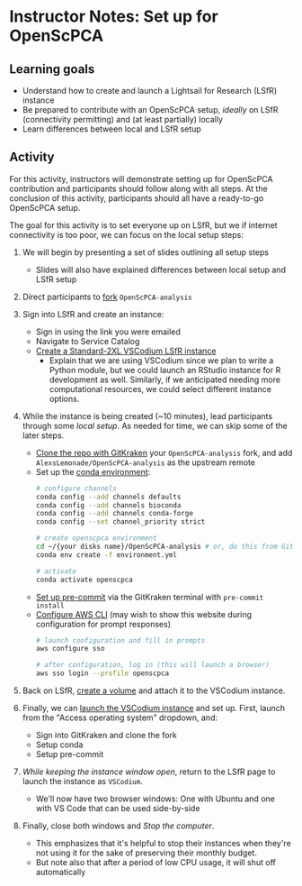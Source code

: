 # Instructor Notes: Set up for OpenScPCA


## Learning goals

- Understand how to create and launch a Lightsail for Research (LSfR) instance
- Be prepared to contribute with an OpenScPCA setup, _ideally_ on LSfR (connectivity permitting) and (at least partially) locally
- Learn differences between local and LSfR setup

## Activity

For this activity, instructors will demonstrate setting up for OpenScPCA contribution and participants should follow along with all steps.
At the conclusion of this activity, participants should all have a ready-to-go OpenScPCA setup.

The goal for this activity is to set everyone up on LSfR, but we if internet connectivity is too poor, we can focus on the local setup steps:

1. We will begin by presenting a set of slides outlining all setup steps
   - Slides will also have explained differences between local setup and LSfR setup

2. Direct participants to [fork](https://openscpca.readthedocs.io/en/latest/technical-setup/fork-the-repo/) `OpenScPCA-analysis`

3. Sign into LSfR and create an instance:
    - Sign in using the link you were emailed
    - Navigate to Service Catalog
    - [Create a Standard-2XL VSCodium LSfR instance](https://openscpca.readthedocs.io/en/latest/software-platforms/aws/creating-vcs/)
      - Explain that we are using VSCodium since we plan to write a Python module, but we could launch an RStudio instance for R development as well.
      Similarly, if we anticipated needing more computational resources, we could select different instance options.

4. While the instance is being created (~10 minutes), lead participants through some _local setup_.
As needed for time, we can skip some of the later steps.
   - [Clone the repo with GitKraken](https://openscpca.readthedocs.io/en/latest/technical-setup/clone-the-repo/) your `OpenScPCA-analysis` fork, and add `AlexsLemonade/OpenScPCA-analysis` as the upstream remote
   - Set up the [conda environment](https://openscpca.readthedocs.io/en/latest/software-platforms/aws/starting-development-on-lsfr/#create-and-activate-a-conda-environment):
      ```bash
      # configure channels
      conda config --add channels defaults
      conda config --add channels bioconda
      conda config --add channels conda-forge
      conda config --set channel_priority strict

      # create openscpca environment
      cd ~/{your disks name}/OpenScPCA-analysis # or, do this from GitKraken terminal without needing to cd
      conda env create -f environment.yml

      # activate
      conda activate openscpca
      ```
    - [Set up pre-commit](https://openscpca.readthedocs.io/en/latest/technical-setup/environment-setup/setup-precommit/) via the GitKraken terminal with `pre-commit install`
    - [Configure AWS CLI](https://openscpca.readthedocs.io/en/latest/technical-setup/environment-setup/configure-aws-cli/) (may wish to show this website during configuration for prompt responses)
      ```bash
      # launch configuration and fill in prompts
      aws configure sso

      # after configuration, log in (this will launch a browser)
      aws sso login --profile openscpca
      ```

5. Back on LSfR, [create a volume](https://openscpca.readthedocs.io/en/latest/software-platforms/aws/working-with-volumes/) and attach it to the VSCodium instance.

6. Finally, we can [launch the VSCodium instance](https://lfr.console.aws.amazon.com/ls/research/webapp/home/virtual-computers) and set up. First, launch from the "Access operating system" dropdown, and:
    - Sign into GitKraken and clone the fork
    - Setup conda
    - Setup pre-commit

7. _While keeping the instance window open_, return to the LSfR page to launch the instance as `VSCodium`.
    - We'll now have two browser windows: One with Ubuntu and one with VS Code that can be used side-by-side

8. Finally, close both windows and _Stop the computer_.
    - This emphasizes that it's helpful to stop their instances when they're not using it for the sake of preserving their monthly budget.
    - But note also that after a period of low CPU usage, it will shut off automatically
